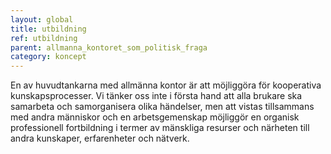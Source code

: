 ```yaml
---
layout: global
title: utbildning
ref: utbildning
parent: allmanna_kontoret_som_politisk_fraga
category: koncept
---
```


En av huvudtankarna med allmänna kontor är att möjliggöra för kooperativa kunskapsprocesser. Vi tänker oss inte i första hand att alla brukare ska samarbeta och samorganisera olika händelser, men att vistas tillsammans med andra människor och en arbetsgemenskap möjliggör en organisk professionell fortbildning i termer av mänskliga resurser och närheten till andra kunskaper, erfarenheter och nätverk.